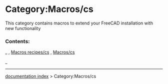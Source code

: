 # Category:Macros/cs
This category contains macros to extend your FreeCAD installation with new functionality

### Contents:

_ , [Macros recipes/cs](Macros_recipes/cs.md) , [Macros/cs](Macros/cs.md)

_

---
[documentation index](../README.md) > Category:Macros/cs
